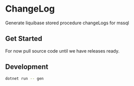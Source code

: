 # ChangeLog

Generate liquibase stored procedure changeLogs for mssql

## Get Started

For now pull source code until we have releases ready.

## Development

```bash
dotnet run -- gen
```
